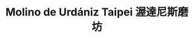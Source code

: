---
title: "Molino de Urdániz Taipei 渥達尼斯磨坊"
description: "Molino de Urdániz Taipei 渥達尼斯磨坊"
layout: shop
keywords:
  - 美食競賽
  - 台灣美食
  - 美食精選
datePublished: "2025-06-30"
dateModified: "2025-07-07"
city: "台北市"
district: "中山區"
address: "台北市中山區建國北路一段61號GF"
phone: "0225006832"
geo: "25.050701488352892, 121.53712376115564"
google_map: "https://maps.app.goo.gl/y8gUN5w6RCVbN4kKA"
footinder: "https://footinder.com.tw/%E5%8F%B0%E5%8C%97%E5%B8%82%E4%B8%AD%E5%B1%B1%E5%8D%80/32099/"
official: "https://hotelmvsa.com/dining/molino-de-urdaniz/"
award:
  - name: "500盤"
    year: "2024"
    entries:
      - dishes:
          - "Molino後院"

---